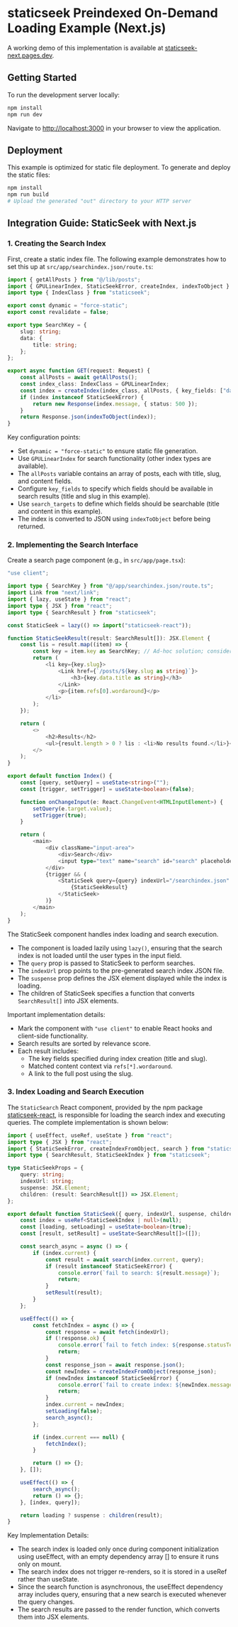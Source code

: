 # staticseek Preindexed On-Demand Loading Example (Next.js)

A working demo of this implementation is available at [staticseek-next.pages.dev](https://staticseek-next.pages.dev/).

## Getting Started

To run the development server locally:

```bash
npm install
npm run dev
```

Navigate to [http://localhost:3000](http://localhost:3000) in your browser to view the application.

## Deployment

This example is optimized for static file deployment. To generate and deploy the static files:

```bash
npm install
npm run build
# Upload the generated "out" directory to your HTTP server
```

## Integration Guide: StaticSeek with Next.js

### 1. Creating the Search Index

First, create a static index file. The following example demonstrates how to set this up at `src/app/searchindex.json/route.ts`:

```typescript
import { getAllPosts } from "@/lib/posts";
import { GPULinearIndex, StaticSeekError, createIndex, indexToObject } from "staticseek";
import type { IndexClass } from "staticseek";

export const dynamic = "force-static";
export const revalidate = false;

export type SearchKey = {
    slug: string;
    data: {
        title: string;
    };
};

export async function GET(request: Request) {
    const allPosts = await getAllPosts();
    const index_class: IndexClass = GPULinearIndex;
    const index = createIndex(index_class, allPosts, { key_fields: ["data.title", "slug"], search_targets: ["data.title", "content"] });
    if (index instanceof StaticSeekError) {
        return new Response(index.message, { status: 500 });
    }
    return Response.json(indexToObject(index));
}
```

Key configuration points:
- Set `dynamic = "force-static"` to ensure static file generation.
- Use `GPULinearIndex` for search functionality (other index types are available).
- The `allPosts` variable contains an array of posts, each with title, slug, and content fields.
- Configure `key_fields` to specify which fields should be available in search results (title and slug in this example).
- Use `search_targets` to define which fields should be searchable (title and content in this example).
- The index is converted to JSON using `indexToObject` before being returned.

### 2. Implementing the Search Interface

Create a search page component (e.g., in `src/app/page.tsx`):

```typescript
"use client";

import type { SearchKey } from "@/app/searchindex.json/route.ts";
import Link from "next/link";
import { lazy, useState } from "react";
import type { JSX } from "react";
import type { SearchResult } from "staticseek";

const StaticSeek = lazy(() => import("staticseek-react"));

function StaticSeekResult(result: SearchResult[]): JSX.Element {
    const lis = result.map((item) => {
        const key = item.key as SearchKey; // Ad-hoc solution; consider using Zod or a similar library for key validation.
        return (
            <li key={key.slug}>
                <Link href={`/posts/${key.slug as string}`}>
                    <h3>{key.data.title as string}</h3>
                </Link>
                <p>{item.refs[0].wordaround}</p>
            </li>
        );
    });

    return (
        <>
            <h2>Results</h2>
            <ul>{result.length > 0 ? lis : <li>No results found.</li>}</ul>
        </>
    );
}

export default function Index() {
    const [query, setQuery] = useState<string>("");
    const [trigger, setTrigger] = useState<boolean>(false);

    function onChangeInput(e: React.ChangeEvent<HTMLInputElement>) {
        setQuery(e.target.value);
        setTrigger(true);
    }

    return (
        <main>
            <div className="input-area">
                <div>Search</div>
                <input type="text" name="search" id="search" placeholder="Type your search query in English..." onChange={onChangeInput} />
            </div>
            {trigger && (
                <StaticSeek query={query} indexUrl="/searchindex.json" suspense={<div>Loading index...</div>}>
                    {StaticSeekResult}
                </StaticSeek>
            )}
        </main>
    );
}
```

The StaticSeek component handles index loading and search execution.
- The component is loaded lazily using `lazy()`, ensuring that the search index is not loaded until the user types in the input field.
- The `query` prop is passed to StaticSeek to perform searches.
- The `indexUrl` prop points to the pre-generated search index JSON file.
- The `suspense` prop defines the JSX element displayed while the index is loading.
- The children of StaticSeek specifies a function that converts `SearchResult[]` into JSX elements.

Important implementation details:
- Mark the component with `"use client"` to enable React hooks and client-side functionality.
- Search results are sorted by relevance score.
- Each result includes:
  - The key fields specified during index creation (title and slug).
  - Matched content context via `refs[*].wordaround`.
  - A link to the full post using the slug.

### 3. Index Loading and Search Execution

The `StaticSearch` React component, provided by the npm package [staticseek-react](https://github.com/osawa-naotaka/staticseek-react), is responsible for loading the search index and executing queries. The complete implementation is shown below:

```typescript
import { useEffect, useRef, useState } from "react";
import type { JSX } from "react";
import { StaticSeekError, createIndexFromObject, search } from "staticseek";
import type { SearchResult, StaticSeekIndex } from "staticseek";

type StaticSeekProps = {
    query: string;
    indexUrl: string;
    suspense: JSX.Element;
    children: (result: SearchResult[]) => JSX.Element;
};

export default function StaticSeek({ query, indexUrl, suspense, children }: StaticSeekProps) {
    const index = useRef<StaticSeekIndex | null>(null);
    const [loading, setLoading] = useState<boolean>(true);
    const [result, setResult] = useState<SearchResult[]>([]);

    const search_async = async () => {
        if (index.current) {
            const result = await search(index.current, query);
            if (result instanceof StaticSeekError) {
                console.error(`fail to search: ${result.message}`);
                return;
            }
            setResult(result);
        }
    };

    useEffect(() => {
        const fetchIndex = async () => {
            const response = await fetch(indexUrl);
            if (!response.ok) {
                console.error(`fail to fetch index: ${response.statusText}`);
                return;
            }
            const response_json = await response.json();
            const newIndex = createIndexFromObject(response_json);
            if (newIndex instanceof StaticSeekError) {
                console.error(`fail to create index: ${newIndex.message}`);
                return;
            }
            index.current = newIndex;
            setLoading(false);
            search_async();
        };

        if (index.current === null) {
            fetchIndex();
        }

        return () => {};
    }, []);

    useEffect(() => {
        search_async();
        return () => {};
    }, [index, query]);

    return loading ? suspense : children(result);
}
```

Key Implementation Details:
- The search index is loaded only once during component initialization using useEffect, with an empty dependency array [] to ensure it runs only on mount.
- The search index does not trigger re-renders, so it is stored in a useRef rather than useState.
- Since the search function is asynchronous, the useEffect dependency array includes query, ensuring that a new search is executed whenever the query changes.
- The search results are passed to the render function, which converts them into JSX elements.
